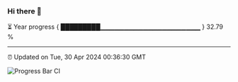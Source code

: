 ### Hi there 👋

⏳ Year progress { █████████▁▁▁▁▁▁▁▁▁▁▁▁▁▁▁▁▁▁▁▁▁ } 32.79 %

---

⏰ Updated on Tue, 30 Apr 2024 00:36:30 GMT

![Progress Bar CI](https://github.com/Shyam-Makwana/GitHub-Actions-Demo/workflows/Progress%20Bar%20CI/badge.svg)
